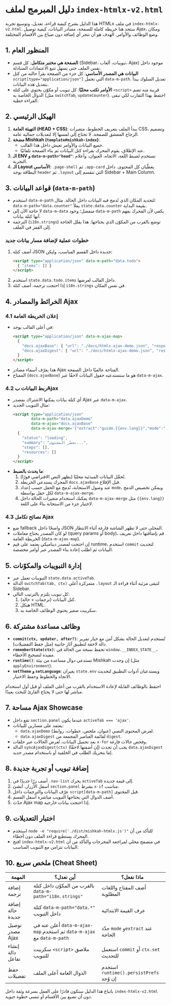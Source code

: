 # دليل المبرمج لملف `index-htmlx-v2.html`

هذا الدليل يشرح كيفية قراءة، تعديل، وتوسيع تجربة HTMLx في ملف `index-htmlx-v2.html`. ستجد هنا خريطة كاملة للصفحة، مصادر البيانات، كيفية توصيل Ajax، ومكان وضع الوظائف والأوامر. الهدف هو أن تنجز أي إضافة دون ضياع بين الأقسام المختلفة.

## 1. المنظور العام

- **الصفحة هي مختبر متكامل**: كل قسم (Sidebar، تبويبات، ألعاب، Ajax) موجود داخل نفس الملف حتى يسهل تتبع الاعتمادات المتبادلة.
- **البيانات هي المصدر الأساسي**: كل جزء من الصفحة يقرأ حالته من كتل `script[type="application/json"]` التي تحمل `data-m-path`. تعديل السلوك يبدأ بتعديل هذه البيانات.
- **الأوامر تكتب محليًا**: كل تبويب أو مكوّن يحتوي على كتلة `<script>` قريبة منه تضم الدوال الخاصة به (مثل `switchTab`, `updateCounter`). احتفظ بهذا التقارب لكي تبقى القراءة خطية.

## 2. الهيكل الرئيسي

1. **التهيئة العامة (HEAD + CSS)**: يبدأ الملف بتعريف الخطوط، متغيرات CSS، وتصميم الزجاج المعشق للصفحة. لا تحتاج إلى لمسها إلا لتعديلات جمالية عامة.
2. **مضخة Mishkah (`template#mishkah-index`)**:
   - جميع البيانات والأوامر تعيش داخل هذا القالب.
   - عند الإطلاق، يقوم المحرك بقراءة كتل البيانات ثم بناء الصفحة تلقائيًا.
3. **الـ ENV و `data-m-path="head"`**: تستخدم لضبط اللغة، الاتجاه، العنوان، وأعلام التجربة.
4. **الـ Layout الأساسي**: `.page-shell` ثم `.app-card` يغطّيان كل المحتوى. داخل البطاقة يوجد `header` ثم `.layout` التي تنقسم إلى Sidebar + Main Column.

## 3. قواعد البيانات (`data-m-path`)

- استخدم `data-m-path` لتحديد المكان الذي تُدمج فيه البيانات داخل الحالة. مثال: `data-m-path="data.counter"` يملأ `state.data.counter` بقيمة البداية.
- لا حاجة الآن إلى `data-m-data` منفصل؛ وجود `data-m-path` يكفي لأن المحرك يفهم أنها كتلة بيانات.
- الترجمة (`i18n.strings`) توضع بالقرب من المكوّن الذي يحتاجها. هذا يقلل الحاجة إلى القفز في الملف.

### خطوات عملية لإضافة مسار بيانات جديد

1. أضف كتلة JSON جديدة داخل القسم المناسب، وليكن:
   ```html
   <script type="application/json" data-m-path="data.todo">
     { "items": [] }
   </script>
   ```
2. استخدم `state.data.todo.items` داخل القالب لعرضها.
3. إذا احتجت ترجمة، أضف كتلة `i18n.strings` في نفس المكان.

## 4. الخرائط والمصادر Ajax

### 4.1 إعلان الخريطة العامة

- في أعلى القالب يوجد:
  ```html
  <script type="application/json" data-m-ajax-map>
    {
      "docs.ajaxBase": { "url": "./docs/htmlx-ajax-demo.json", "responseType": "json", "mode": "merge" },
      "docs.ajaxDigest": { "url": "./docs/htmlx-ajax-demo.json", "responseType": "json", "extract": "digest", "mode": "replace" }
    }
  </script>
  ```
- هذا يعرّف أسماء مصادر Ajax المتاحة عالميًا داخل الصفحة.
- المفتاح (`docs.ajaxBase`) هو ما ستستدعيه حقول البيانات لاحقًا عبر `data-m-ajax`.

### 4.2 ربط البيانات بAjax

- أي كتلة بيانات يمكنها الاشتراك بمصدر Ajax عبر `data-m-ajax`.
- مثال التبويب الجديد:
  ```html
  <script type="application/json"
          data-m-path="data.ajaxDemo"
          data-m-ajax="docs.ajaxBase"
          data-m-ajax-merge='{"extract":"guide.{{env.lang}}","mode":"replace"}'>
    {
      "status": "loading",
      "summary": "نحضّر المحتوى...",
      "steps": [],
      "resources": []
    }
  </script>
  ```
- **ما يحدث بالضبط**:
  1. تُحمَّل البيانات المبدئية محليًا (يظهر النص الافتراضي فورًا).
  2. المحرك يستدعي الخريطة `docs.ajaxBase` قبل الإقلاع.
  3. عند وصول الاستجابة، تُدمج مع الحقل حسب إعداد `mode`، ويمكن تخصيص الدمج لكل حقل بواسطة `data-m-ajax-merge`.
  4. يمكنك استخدام متغيرات الحالة داخل `data-m-ajax-merge` مثل `{{env.lang}}` لاختيار جزء من الاستجابة بناءً على اللغة.

### 4.3 نصائح تكامل Ajax

- ضع fallback واضحًا داخل JSON المحلي حتى لا تظهر الشاشة فارغة أثناء الانتظار.
- لو كان المصدر يحتاج معاملات (query params أو body)، قم بإضافتها داخل تعريف الخريطة العامة (`data-m-ajax-map`).
- إن احتجت لمصدر ديناميكي يعتمد على قيم runtime، استخدم `commit` لتحديث البيانات ثم اطلب إعادة بناء المصدر عبر أوامر مخصصة.

## 5. إدارة التبويبات والمكوّنات

- التبويبات تعمل عبر `state.data.activeTab`.
- الدالة `switchTab(tab, ctx)` متمركزة أعلى `.layout` لتبقى مرئية أثناء قراءة الـ Sidebar.
- كل تبويب يلتزم بالترتيب التالي:
  1. كتل البيانات (ترجمات + حالة).
  2. هيكل HTML.
  3. سكريبت صغير يحتوي الوظائف الخاصة به.

## 6. وظائف مساعدة مشتركة

- **`commit(ctx, updater, after?)`**: تُستخدم لتعديل الحالة بشكل آمن مع خيار تمرير دالة لاحقة لتطبيق آثار جانبية (مثل حفظ التفضيلات).
- **`rememberState(ctx)`**: تحفظ نسخة من الحالة في `window.__INDEX_STATE__`، مفيدة لتصحيح الأخطاء.
- **`runtime()`**: تستدعي دوال مساعدة من بيئة Mishkah إن وجدت (مثل `applyEnvironment`).
- **`setTheme` و `setLanguage`**: يغيران `state.env` ويستدعيان أدوات التطبيق لتحديث الاتجاه والخطوط وحفظ الاختيار.

احتفظ بالوظائف القابلة لإعادة الاستخدام بالقرب من أعلى الملف أو قبل أول استخدام مباشر لها حتى لا يحتاج القارئ للبحث بعيدًا.

## 7. مساحة Ajax Showcase

- تقع داخل `section.panel` عندما يكون `activeTab === 'ajax'`.
- يعتمد على مسارين للبيانات:
  - `data.ajaxDemo` لعرض المحتوى النصي (عنوان، ملخص، خطوات، روابط).
  - `data.ajaxDigest` لقائمة العناصر المجمعة من `digest`.
- بعد تحميل البيانات، تُعرض الحالات عبر حلقات `x-for` وفحص حالات فارغة.
- الدالة `syncAjaxDigest(ctx)` (إن أضفتها لاحقًا) يجب أن تحدث `data.ajaxDigest` إما بتحريك الطلب في الخلفية أو باستخدام مصدر جديد.

## 8. إضافة تبويب أو تجربة جديدة

1. أضف زرًا جديدًا في `.nav-list` يحرك `activeTab` إلى قيمة جديدة.
2. أسفل الأزرار، أنشئ `section.panel` بشرط `x-if` مناسب.
3. عرّف البيانات والترجمات داخل `script[data-m-path]` قبل المحتوى.
4. أضف الدوال التي يحتاجها التبويب مباشرة أسفل القسم.
5. حدّث Ajax map إذا احتجت بيانات خارجية.

## 9. اختبار التعديلات

- استخدم `node -e "require('./dist/mishkah-htmlx.js')"` للتأكد من أن المحرك يستطيع قراءة الملف دون أخطاء.
- افتح `index-htmlx-v2.html` في متصفح محلي لمراجعة المخرجات والتأكد من أن البيانات تتزامن مع التبويب المناسب.

## 10. ملخص سريع (Cheat Sheet)

| المهمة | أين نعدل؟ | ماذا نفعل؟ |
| ------ | --------- | ---------- |
| إضافة ترجمة | بالقرب من المكوّن داخل كتلة `data-m-path="i18n.strings"` | أضف المفتاح واللغات المطلوبة |
| إضافة حالة جديدة | كتلة `data-m-path="data.*"` داخل التبويب | عرف القيمة الابتدائية |
| توصيل مصدر Ajax | أعلن عنه في `data-m-ajax-map` ثم استخدم `data-m-ajax` مع `data-m-path` | حدّد `mode` و`extract` عند الحاجة |
| إنشاء دالة تفاعل | سكريبت `<script>` ملاصق للتبويب | استعمل `commit` أو `ctx.set` للتحديث |
| حفظ تفضيلات | الدوال العامة أعلى الملف | استخدم `runtime().persistPrefs` إن وُجد |

باتباع هذا الدليل ستكون قادرًا على العمل بسرعة وثقة داخل `index-htmlx-v2.html` دون أن تضيع بين الأقسام أو تنسى خطوة حيوية.
